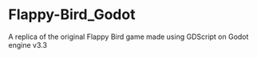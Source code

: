 # Flappy-Bird_Godot
 A replica of the original Flappy Bird game made using GDScript on Godot engine v3.3
